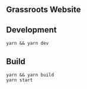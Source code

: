 ## Grassroots Website

## Development

```
yarn && yarn dev
```

## Build

```
yarn && yarn build
yarn start
```
